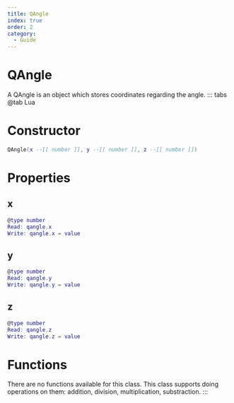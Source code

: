 ```yaml
---
title: QAngle
index: true
order: 2
category:
  - Guide
---
```


# QAngle
A QAngle is an object which stores coordinates regarding the angle.
::: tabs
@tab Lua
# Constructor
```lua
QAngle(x --[[ number ]], y --[[ number ]], z --[[ number ]])
```
# Properties
## x 
```lua
@type number
Read: qangle.x
Write: qangle.x = value
```
## y 
```lua
@type number
Read: qangle.y
Write: qangle.y = value
```
## z 
```lua
@type number
Read: qangle.z
Write: qangle.z = value
```
# Functions
There are no functions available for this class.
This class supports doing operations on them: addition, division, multiplication, substraction.
:::